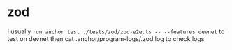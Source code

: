 # zod
I usually `run anchor test ./tests/zod/zod-e2e.ts -- --features devnet` to test on devnet
then cat .anchor/program-logs/<something>.zod.log
to check logs
